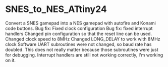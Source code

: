 # SNES_to_NES_ATtiny24
Convert a SNES gamepad into a NES gamepad with autofire and Konami code buttons.
Bug fix: Fixed clock configuration
Bug fix: fixed interrupt handlers
Changed pin configuration so that the reset line can be used.
Changed clock speed to 8MHz
Changed LONG_DELAY to work with 8MHz clock
Software UART subroutines were not changed, so baud rate has doubled. This does not really matter because those subroutines were just for debugging.
Interrupt handlers are still not working correctly, I'm working on it.